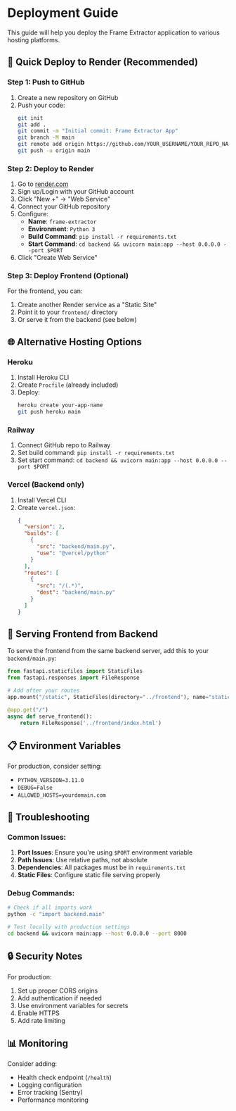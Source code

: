 # Deployment Guide

This guide will help you deploy the Frame Extractor application to various hosting platforms.

## 🚀 Quick Deploy to Render (Recommended)

### Step 1: Push to GitHub
1. Create a new repository on GitHub
2. Push your code:
   ```bash
   git init
   git add .
   git commit -m "Initial commit: Frame Extractor App"
   git branch -M main
   git remote add origin https://github.com/YOUR_USERNAME/YOUR_REPO_NAME.git
   git push -u origin main
   ```

### Step 2: Deploy to Render
1. Go to [render.com](https://render.com)
2. Sign up/Login with your GitHub account
3. Click "New +" → "Web Service"
4. Connect your GitHub repository
5. Configure:
   - **Name**: `frame-extractor`
   - **Environment**: `Python 3`
   - **Build Command**: `pip install -r requirements.txt`
   - **Start Command**: `cd backend && uvicorn main:app --host 0.0.0.0 --port $PORT`
6. Click "Create Web Service"

### Step 3: Deploy Frontend (Optional)
For the frontend, you can:
1. Create another Render service as a "Static Site"
2. Point it to your `frontend/` directory
3. Or serve it from the backend (see below)

## 🌐 Alternative Hosting Options

### Heroku
1. Install Heroku CLI
2. Create `Procfile` (already included)
3. Deploy:
   ```bash
   heroku create your-app-name
   git push heroku main
   ```

### Railway
1. Connect GitHub repo to Railway
2. Set build command: `pip install -r requirements.txt`
3. Set start command: `cd backend && uvicorn main:app --host 0.0.0.0 --port $PORT`

### Vercel (Backend only)
1. Install Vercel CLI
2. Create `vercel.json`:
   ```json
   {
     "version": 2,
     "builds": [
       {
         "src": "backend/main.py",
         "use": "@vercel/python"
       }
     ],
     "routes": [
       {
         "src": "/(.*)",
         "dest": "backend/main.py"
       }
     ]
   }
   ```

## 🔧 Serving Frontend from Backend

To serve the frontend from the same backend server, add this to your `backend/main.py`:

```python
from fastapi.staticfiles import StaticFiles
from fastapi.responses import FileResponse

# Add after your routes
app.mount("/static", StaticFiles(directory="../frontend"), name="static")

@app.get("/")
async def serve_frontend():
    return FileResponse('../frontend/index.html')
```

## 📋 Environment Variables

For production, consider setting:
- `PYTHON_VERSION=3.11.0`
- `DEBUG=False`
- `ALLOWED_HOSTS=yourdomain.com`

## 🐛 Troubleshooting

### Common Issues:
1. **Port Issues**: Ensure you're using `$PORT` environment variable
2. **Path Issues**: Use relative paths, not absolute
3. **Dependencies**: All packages must be in `requirements.txt`
4. **Static Files**: Configure static file serving properly

### Debug Commands:
```bash
# Check if all imports work
python -c "import backend.main"

# Test locally with production settings
cd backend && uvicorn main:app --host 0.0.0.0 --port 8000
```

## 🔒 Security Notes

For production:
1. Set up proper CORS origins
2. Add authentication if needed
3. Use environment variables for secrets
4. Enable HTTPS
5. Add rate limiting

## 📊 Monitoring

Consider adding:
- Health check endpoint (`/health`)
- Logging configuration
- Error tracking (Sentry)
- Performance monitoring
